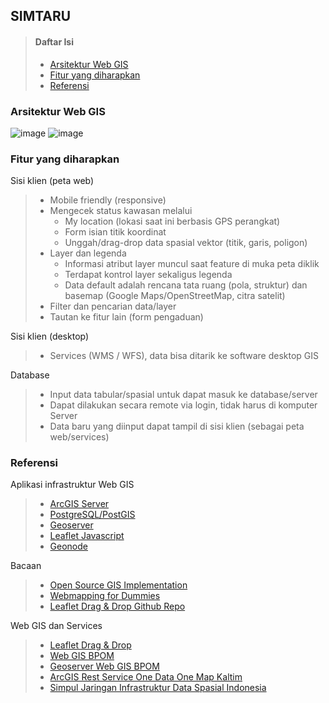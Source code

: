 ## SIMTARU
> #### Daftar Isi
> * [Arsitektur Web GIS](#arsitektur-web-gis)
> * [Fitur yang diharapkan](#fitur-yang-diharapkan)
> * [Referensi](#referensi)

### Arsitektur Web GIS
![image](http://geo.ifip.tuwien.ac.at/imak/2009/stack_workshop/doc/_images/stack.png)
![image](https://storage.googleapis.com/cdn.thenewstack.io/media/2017/09/2f021b01-boundless3.png)

### Fitur yang diharapkan
Sisi klien (peta web)
> * Mobile friendly (responsive)
> * Mengecek status kawasan melalui
>   * My location (lokasi saat ini berbasis GPS perangkat)
>   * Form isian titik koordinat
>   * Unggah/drag-drop data spasial vektor (titik, garis, poligon)
> * Layer dan legenda
>   * Informasi atribut layer muncul saat feature di muka peta diklik
>   * Terdapat kontrol layer sekaligus legenda
>   * Data default adalah rencana tata ruang (pola, struktur) dan basemap (Google Maps/OpenStreetMap, citra satelit)
> * Filter dan pencarian data/layer
> * Tautan ke fitur lain (form pengaduan)

Sisi klien (desktop)
> * Services (WMS / WFS), data bisa ditarik ke software desktop GIS

Database
> * Input data tabular/spasial untuk dapat masuk ke database/server
> * Dapat dilakukan secara remote via login, tidak harus di komputer Server
> * Data baru yang diinput dapat tampil di sisi klien (sebagai peta web/services)


### Referensi
Aplikasi infrastruktur Web GIS
> * [ArcGIS Server](https://enterprise.arcgis.com/en/server/latest/get-started/windows/what-is-arcgis-for-server-.htm)
> * [PostgreSQL/PostGIS](https://postgis.net/)
> * [Geoserver](https://https://www.osgeo.org/projects/geoserver/)
> * [Leaflet Javascript](https://leafletjs.com/)
> * [Geonode](http://geonode.org/)

Bacaan
> * [Open Source GIS Implementation](https://opengislab.com/blog/2017/3/22/open-source-gis-implementation-an-experiment)
> * [Webmapping for Dummies](https://www.xyht.com/spatial-itgis/web-mapping-for-dummies-my-personal-experience/)
> * [Leaflet Drag & Drop Github Repo](https://github.com/calvinmetcalf/leaflet.workspace)

Web GIS dan Services
> * [Leaflet Drag & Drop](https://leaflet.calvinmetcalf.com)
> * [Web GIS BPOM](https://gis.pom.go.id/)
> * [Geoserver Web GIS BPOM](http://gis.pom.go.id:8080/geoserver/web/wicket/bookmarkable/org.geoserver.web.demo.MapPreviewPage?1)
> * [ArcGIS Rest Service One Data One Map Kaltim](http://222.124.31.141:6080/arcgis/rest/services)
> * [Simpul Jaringan Infrastruktur Data Spasial Indonesia](https://github.com/ppids-ugm/simpul-jaringan-indonesia/blob/master/daftar-simpul-jaringan.md#kalimantan-timur)
